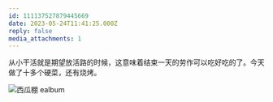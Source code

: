 ```yaml
---
id: 111137527879445669
date: 2023-05-24T11:41:25.000Z
reply: false
media_attachments: 1
---
```


从小干活就是期望放活路的时候，这意味着结束一天的劳作可以吃好吃的了。今天做了十多个硬菜，还有烧烤。

![西瓜棚
ealbum](https://files.e5n.cc/media_attachments/files/111/219/377/911/394/081/original/d6ecda40ba03260a.webp)
